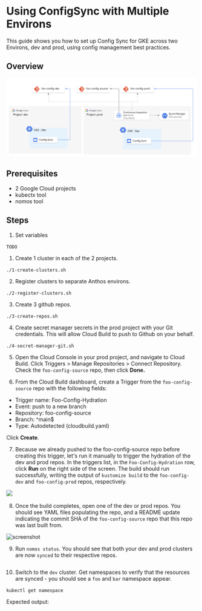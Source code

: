 #  Using ConfigSync with Multiple Environs 

This guide shows you how to set up Config Sync for GKE across two Environs, dev and prod, using config management best practices. 

## Overview 

![](screenshots/architecture.png)


## Prerequisites 

- 2 Google Cloud projects
- kubectx tool 
- nomos tool 
  
## Steps 

1. Set variables 

```
TODO
```

1. Create 1 cluster in each of the 2 projects. 

```
./1-create-clusters.sh
```

2. Register clusters to separate Anthos environs. 

```
./2-register-clusters.sh
```

3. Create 3 github repos. 

```
./3-create-repos.sh
```

4. Create secret manager secrets in the prod project with your Git credentials. This will allow Cloud Build to push to Github on your behalf. 

```
./4-secret-manager-git.sh
```

5. Open the Cloud Console in your prod project, and navigate to Cloud Build. Click Triggers > Manage Repositories > Connect Repository. Check the `foo-config-source` repo, then click **Done.** 


6. From the Cloud Build dashboard, create a Trigger from the `foo-config-source` repo with the following fields: 

- Trigger name: Foo-Config-Hydration
- Event: push to a new branch
- Repository: foo-config-source
- Branch: ^main$
- Type: Autodetected (cloudbuild.yaml)


Click **Create**. 

7. Because we already pushed to the foo-config-source repo before creating this trigger, let's run it manually to trigger the hydration of the dev and prod repos. In the triggers list, in the `Foo-Config-Hydration` row, click **Run** on the right side of the screen. The build should run successfully, writing the output of `kustomize build` to the `foo-config-dev` and `foo-config-prod` repos, respectively. 

![](screenshots/build-success.yaml)

8. Once the build completes, open one of the dev or prod repos. You should see YAML files populating the repo, and a README update indicating the commit SHA of the `foo-config-source` repo that this repo was last built from. 


![screenshot](screenshots/git-output.yaml)


9. Run `nomos status`. You should see that both your dev and prod clusters are now `synced` to their respective repos. 

```

```

10. Switch to the `dev` cluster. Get namespaces to verify that the resources are synced - you should see a `foo` and `bar`  namespace appear. 


```
kubectl get namespace 
```

Expected output: 

```

```